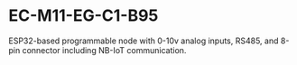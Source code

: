 # EC-M11-EG-C1-B95
ESP32-based programmable node with 0-10v analog inputs, RS485, and 8-pin connector including NB-IoT communication.
